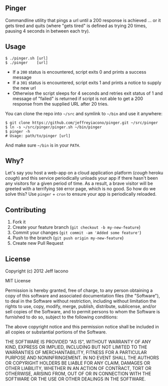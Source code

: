 ## Pinger

Commandline utility that pings a url until a 200 response is achieved ...
or it gets tired and quits (where "gets tired" is defined as trying 20 times,
pausing 4 seconds in between each try).

## Usage

    $ ./pinger.sh [url]
    $ ./pinger    [url]

- If a `200` status is encountered, script exits 0 and prints a success message
- If a `301` status is encountered, script exits 1 and prints a notice to supply
  the new url
- Otherwise the script sleeps for 4 seconds and retries
  exit status of 1 and message of "failed" is returned if script is not able to
  get a 200 response from the supplied URL after 20 tries.

You can clone the repo into `~/src` and symlink to `~/bin` and use it anywhere:

    $ git clone https://github.com/jeffreyiacono/pinger.git ~/src/pinger
    $ ln -s ~/src/pinger/pinger.sh ~/bin/pinger
    $ pinger -h
    # Usage: path/to/pinger [url]

And make sure `~/bin` is in your `PATH`.

## Why?

Let's say you host a web-app on a cloud application platform (*cough* heroku
*cough*) and this service periodically unloads your app if there hasn't been any
visitors for a given period of time. As a result, a brave visitor will be
greeted with a terrifying `500` error page, which is no good. So how do we solve
this? Use `pinger` + `cron` to ensure your app is periodically reloaded.

## Contributing

1. Fork it
2. Create your feature branch (`git checkout -b my-new-feature`)
3. Commit your changes (`git commit -am 'Added some feature'`)
4. Push to the branch (`git push origin my-new-feature`)
5. Create new Pull Request

## License

Copyright (c) 2012 Jeff Iacono

MIT License

Permission is hereby granted, free of charge, to any person obtaining
a copy of this software and associated documentation files (the
"Software"), to deal in the Software without restriction, including
without limitation the rights to use, copy, modify, merge, publish,
distribute, sublicense, and/or sell copies of the Software, and to
permit persons to whom the Software is furnished to do so, subject to
the following conditions:

The above copyright notice and this permission notice shall be
included in all copies or substantial portions of the Software.

THE SOFTWARE IS PROVIDED "AS IS", WITHOUT WARRANTY OF ANY KIND,
EXPRESS OR IMPLIED, INCLUDING BUT NOT LIMITED TO THE WARRANTIES OF
MERCHANTABILITY, FITNESS FOR A PARTICULAR PURPOSE AND
NONINFRINGEMENT. IN NO EVENT SHALL THE AUTHORS OR COPYRIGHT HOLDERS BE
LIABLE FOR ANY CLAIM, DAMAGES OR OTHER LIABILITY, WHETHER IN AN ACTION
OF CONTRACT, TORT OR OTHERWISE, ARISING FROM, OUT OF OR IN CONNECTION
WITH THE SOFTWARE OR THE USE OR OTHER DEALINGS IN THE SOFTWARE.
